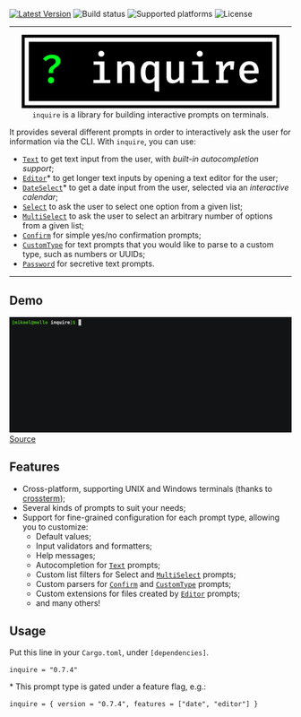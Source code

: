 [![Latest Version]][crates.io] ![Build status] ![Supported platforms] ![License]

[crates.io]: https://crates.io/crates/inquire
[latest version]: https://img.shields.io/crates/v/inquire.svg
[build status]: https://github.com/mikaelmello/inquire/actions/workflows/build.yml/badge.svg
[supported platforms]: https://img.shields.io/badge/platform-linux%20%7C%20macos%20%7C%20windows-success
[license]: https://img.shields.io/crates/l/inquire.svg

---

<p align="center">
  <img width="460" src="../assets/inquire.png">
  <br>
  <code>inquire</code> is a library for building interactive prompts on terminals.
</p>

It provides several different prompts in order to interactively ask the user for information via the CLI. With `inquire`, you can use:

- [`Text`] to get text input from the user, with _built-in autocompletion support_;
- [`Editor`]\* to get longer text inputs by opening a text editor for the user;
- [`DateSelect`]\* to get a date input from the user, selected via an _interactive calendar_;
- [`Select`] to ask the user to select one option from a given list;
- [`MultiSelect`] to ask the user to select an arbitrary number of options from a given list;
- [`Confirm`] for simple yes/no confirmation prompts;
- [`CustomType`] for text prompts that you would like to parse to a custom type, such as numbers or UUIDs;
- [`Password`] for secretive text prompts.

---

## Demo

![Animated GIF making a demonstration of a questionnaire created with this library. You can replay this recording in your terminal with asciinema play command - asciinema play ../assets/expense_tracker.cast](../assets/expense_tracker.gif)
[Source](./examples/expense_tracker.rs)

## Features

- Cross-platform, supporting UNIX and Windows terminals (thanks to [crossterm](https://crates.io/crates/crossterm));
- Several kinds of prompts to suit your needs;
- Support for fine-grained configuration for each prompt type, allowing you to customize:
  - Default values;
  - Input validators and formatters;
  - Help messages;
  - Autocompletion for [`Text`] prompts;
  - Custom list filters for Select and [`MultiSelect`] prompts;
  - Custom parsers for [`Confirm`] and [`CustomType`] prompts;
  - Custom extensions for files created by [`Editor`] prompts;
  - and many others!

## Usage

Put this line in your `Cargo.toml`, under `[dependencies]`.

```
inquire = "0.7.4"
```

\* This prompt type is gated under a feature flag, e.g.:

```
inquire = { version = "0.7.4", features = ["date", "editor"] }
```

[`text`]: https://docs.rs/inquire/*/inquire/prompts/text/struct.Text.html
[`dateselect`]: https://docs.rs/inquire/*/inquire/prompts/dateselect/struct.DateSelect.html
[`select`]: https://docs.rs/inquire/*/inquire/prompts/select/struct.Select.html
[`multiselect`]: https://docs.rs/inquire/*/inquire/prompts/multiselect/struct.MultiSelect.html
[`confirm`]: https://docs.rs/inquire/*/inquire/prompts/confirm/struct.Confirm.html
[`editor`]: https://docs.rs/inquire/*/inquire/prompts/editor/struct.Editor.html
[`customtype`]: https://docs.rs/inquire/*/inquire/struct.CustomType.html
[`password`]: https://docs.rs/inquire/*/inquire/prompts/password/struct.Password.html
